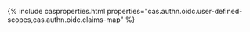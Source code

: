 {% include casproperties.html properties="cas.authn.oidc.user-defined-scopes,cas.authn.oidc.claims-map" %}
